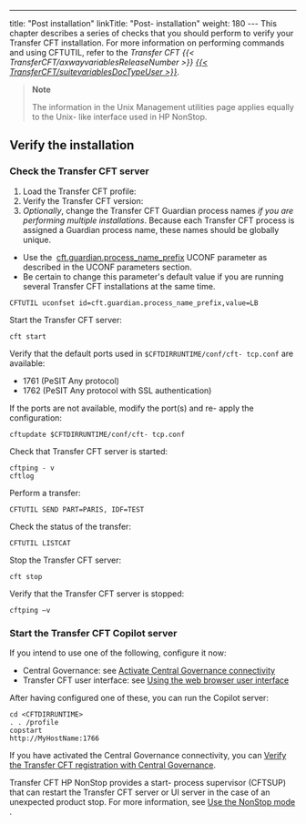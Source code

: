 ---
title: "Post installation"
linkTitle: "Post- installation"
weight: 180
--- This chapter describes a series of checks that you should perform to verify your Transfer CFT installation. For more information on performing commands and using CFTUTIL, refer to the *Transfer CFT {{< TransferCFT/axwayvariablesReleaseNumber  >}} [{{< TransferCFT/suitevariablesDocTypeUser  >}}](https://docs.axway.com/u/documentation/transfer_cft/index.htm?version=3.2.4)*.

> **Note**
>
> The information in the Unix Management utilities page applies equally to the Unix- like interface used in HP NonStop.

## Verify the installation

### Check the Transfer CFT server

1. Load the Transfer CFT profile:
1. Verify the Transfer CFT version:
1. *Optionally*, change the Transfer CFT Guardian process names *if you are performing multiple installations*. Because each Transfer CFT process is assigned a Guardian process name, these names should be globally unique.

- Use the  [cft.guardian.process_name_prefix](../intro_os_features/hp_ns_batch#cft.guardian.process_name_prefix) UCONF parameter as described in the UCONF parameters section.
- Be certain to change this parameter's default value if you are running several Transfer CFT installations at the same time.

```
CFTUTIL uconfset id=cft.guardian.process_name_prefix,value=LB
```

Start the Transfer CFT server:

```
cft start
```

Verify that the default ports used in `$CFTDIRRUNTIME/conf/cft- tcp.conf` are available:

- 1761 (PeSIT Any protocol)
- 1762 (PeSIT Any protocol with SSL authentication)

If the ports are not available, modify the port(s) and re- apply the configuration:

```
cftupdate $CFTDIRRUNTIME/conf/cft- tcp.conf
```

Check that Transfer CFT server is started:

```
cftping - v
cftlog
```

Perform a transfer:

```
CFTUTIL SEND PART=PARIS, IDF=TEST
```

Check the status of the transfer:

```
CFTUTIL LISTCAT
```

Stop the Transfer CFT server:

```
cft stop
```

Verify that the Transfer CFT server is stopped:

```
cftping –v
```

### Start the Transfer CFT Copilot server

If you intend to use one of the following, configure it now:

- Central Governance: see [Activate Central Governance connectivity](../../../governance_services_intro/register_cg)
- Transfer CFT user interface: see [Using the web browser user interface](../../../c_intro_userinterfaces/web_copilot_ui)

After having configured one of these, you can run the Copilot server:

```
cd <CFTDIRRUNTIME>
. . /profile
copstart
http://MyHostName:1766
```

If you have activated the Central Governance connectivity, you can [Verify the Transfer CFT registration with Central Governance](../../unix_install_start_here/run_first_time_ux/shared_verify_install#Verify).

Transfer CFT HP NonStop provides a start- process supervisor (CFTSUP) that can restart the Transfer CFT server or UI server in the case of an unexpected product stop. For more information, see [Use the NonStop mode](hp_ns_sup) .
